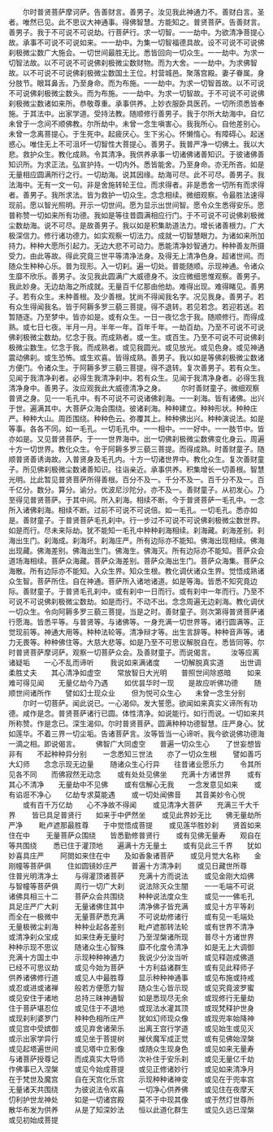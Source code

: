 <!-- { "loadSidebar": true } -->
　　尔时普贤菩萨摩诃萨。告善财言。善男子。汝见我此神通力不。善财白言。圣者。唯然已见。此不思议大神通事。得佛智慧。方能知之。普贤菩萨。告善财言。善男子。我于不可说不可说劫。行菩萨行。求一切智。一一劫中。为欲清净菩提心故。承事不可说不可说如来。一一劫中。为集一切智福德具故。设不可说不可说佛刹极微尘数广大施会。一切世间最胜无比。悉皆回向一切众生。一一劫中。为求一切智法故。以不可说不可说佛刹极微尘数财物。而为大舍。一一劫中。为求佛智故。以不可说不可说佛刹极微尘数国土王位。村营城邑。聚落宫殿。妻子眷属。身分肢节。眼耳鼻舌。乃至身命。而为布施。一一劫中。为求一切智首故。以不可说不可说佛刹极微尘数头。而为布施。一一劫中。为求一切智故。于不可说不可说佛刹极微尘数诸如来所。恭敬尊重。承事供养。上妙衣服卧具医药。一切所须悉皆奉施。于其法中。出家学道。受持法教。随顺修行善男子。我于尔所大劫海中。自忆未曾于一念间不顺佛教。尔所劫中。未曾一念生嗔害心。我我所心。自他差别心。未曾一念离菩提心。于生死中。起疲厌心。生下劣心。怀懒惰心。有障碍心。起迷惑心。唯住无上不可沮坏一切智性大菩提心。善男子。我普严净一切佛土。我以大悲。救护众生。教化成熟。令其清净。我供养承事一切诸佛诸善知识。于彼诸佛善知识所。为求正法。弘宣护持。一切内外。悉皆能舍。乃至身命。亦无所吝。如是无量相应圆满所行之行。一切劫海。说其因缘。劫海可尽。此不可尽。善男子。我法海中。无有一文一句。非是舍施转轮王位。而求得者。非是悉舍一切所有而求得者。善男子。我所求法。皆为救护一切众生。念念相续。微细观察。令最胜法速得现前。愿以智光照明。开示一切世间。愿为显示出世间智。愿令众生悉得安乐。愿普称赞一切如来所有功德。我如是等往昔圆满相应行门。于不可说不可说佛刹极微尘数劫海。说不可尽。是故善男子。我以如是积集助道法力。增长诸善根力。广大极深信力。修行诸功德力。如实观察一切法力。成就一切智慧眼力。为诸如来所加持力。种种大愿所引起力。无边大悲不可动力。悉能清净妙智通力。种种善友所摄受力。由此等故。得此究竟三世平等清净法身。及得无上清净色身。超诸世间。而随众生种种心乐。普为现形。入一切刹。遍一切处。普能随顺。示现神通。令诸众生靡不欣乐。善男子。汝见我此圆满广大威德身不。汝应微细思惟观察。善男子。我此妙身。无边劫海之所成就。无量百千亿那由他劫。难得出现。难得睹见。善男子。若有众生。未种善根。及少善根。犹尚不得闻我名字。况见我身。善男子。若有众生得闻我名。皆于阿耨多罗三藐三菩提。得不退转。若见若念。若迎若送。若暂随逐。乃至梦中。皆亦如是。或有众生。一日一夜忆念于我。随顺修行。而得成熟。或七日七夜。半月一月。半年一年。百年千年。一劫百劫。乃至不可说不可说佛刹极微尘数劫。忆念于我。而成熟者。或一生。或百生。乃至不可说不可说佛刹极微尘数生。忆念于我。而成熟者。或见我圆光。或见放光。或见色身。或见神通震动佛刹。或生恐怖。或生欢喜。皆得成熟。善男子。我以如是等佛刹极微尘数诸方便门。令诸众生。于阿耨多罗三藐三菩提。得不退转。复次善男子。若有众生。见闻于我清净刹者。必得生我清净刹中。若有众生。见闻于我清净身者。必得生我清净身中。善男子。汝应观我此大威德清净之身。
　　尔时善财童子。微细观察普贤之身。见一一毛孔中。有不可说不可说诸佛刹海。一一刹海。皆有诸佛。出兴于世。遍满其中。大菩萨众海会围绕。彼诸刹海。种种建立。种种形状。种种庄严。种种大山。周匝围绕。种种色云。弥覆其上。种种佛出兴。种种演说法。如是等事。各各不同。如一毛孔。一切毛孔中。一一相中。一一好中。一一肢节中。皆亦如是。又见普贤菩萨。于一一世界海中。出一切佛刹极微尘数佛变化身云。周遍十方一切世界。教化众生。令于阿耨多罗三藐三菩提。而得成熟。时善财童子。随顺普贤善诱诲故。入普贤身及毛孔内。十方一切诸世界中。教化众生。复次善财童子。所见佛刹极微尘数诸善知识。往诣亲近。承事供养。积集增长一切善根。智慧光明。比此暂见普贤菩萨所得善根。百分不及一。千分不及一。百千分不及一。百千亿分。数分。算分。谕分。优波尼沙陀分。亦不及一。善财童子。从初发心。乃至得见普贤菩萨。于其中间。所入刹海。相续不断。今于普贤菩萨一毛孔中。一念所入诸佛刹海。相续不断。过前不可说不可说倍。如一毛孔。一切毛孔。悉亦如是。善财童子。于普贤菩萨毛孔刹中。行一步过不可说不可说佛刹极微尘数世界。如是而行。尽未来际劫。犹不能知一毛孔中种种刹海相续。刹海藏。刹海差别。刹海出生门。刹海成。刹海坏。刹海庄严。所有边际亦不能知。佛海出现相续。佛海出现藏。佛海差别。佛海出生门。佛海生。佛海灭。所有边际亦不能知。菩萨众会道场海相续。菩萨众海藏。菩萨众海差别。菩萨众海出生门。菩萨众海集。菩萨众海散。所有边际亦不能知。入众生界。知众生根。教化调伏诸众生界。觉悟成熟诸众生智。菩萨所住。自在神通。菩萨所入诸地诸道。如是等海。皆悉不知究竟边际。善财童子。于普贤毛孔刹中。或有刹中一日而行。或有刹中一年而行。乃至不可说不可说佛刹极微尘数劫。如是而行。不动不出。念念周遍无边刹海。教化调伏一切众生。令向阿耨多罗三藐三菩提。当是之时。善财童子。则次第得普贤菩萨诸行愿海。皆悉平等。与普贤等。与诸佛等。一身充满一切世界等。诸行圆满等。正觉现前等。神通大用等。种种法轮等。清净辩才等。出生言辞等。种种音声等。诸力无畏等。种种佛住等。大慈大悲等。如是乃至不可思议解脱自在。悉皆同等。尔时普贤菩萨摩诃萨。观察一切菩萨众会。及善财童子。而说偈言。
　　汝等应离诸疑垢　　一心不乱而谛听
　　我说如来满诸度　　一切解脱真实道
　　出世调柔胜丈夫　　其心清净如虚空
　　常放智日大光明　　普照世间除惑暗
　　如来难可得见闻　　无量亿劫今乃遇
　　如优昙华时一现　　是故应听佛功德
　　随顺世间诸所作　　譬如幻士现众业
　　但为悦可众生心　　未曾一念生分别
　　尔时一切菩萨。闻此说已。一心渴仰。发大誓愿。欲闻如来真实义谛所有功德。咸作是念。普贤菩萨诸行已圆。体性清净。如说能行。如行而说。一切如来共所称赞。作是念已。深生渴仰。尔时普贤菩萨。圆满种种功德智慧。庄严身心。犹如莲华。不着三界一切尘垢。告诸菩萨言。汝等皆当一心谛听。我今欲说佛功德海一滴之相。即说偈言。
　　佛智广大同虚空　　普遍一切众生心
　　了世妄想皆非有　　不起种种异分别
　　一念悉知三世法　　亦了一切众生根
　　譬如善巧大幻师　　念念示现无边量
　　随诸众生心行异　　往昔诸业愿乐力
　　令其所见各不同　　而佛寂然无动念
　　或有处处见佛坐　　充满十方诸世界
　　或有其心不清净　　无量劫中不见佛
　　或有信解心无我　　一念发意见如来
　　或有谄诳不净心　　亿劫专求莫能遇
　　或一切处闻佛音　　其音美妙令心悦
　　或有百千万亿劫　　心不净故不得闻
　　或见清净大菩萨　　充满三千大千界
　　皆已具足普贤行　　如来于中俨然坐
　　或见此界妙无比　　佛无量劫所严净
　　毗卢遮那最胜尊　　于中觉悟成菩提
　　或见莲华胜妙刹　　贤首如来住在中
　　无量菩萨众围绕　　皆悉勤修普贤行
　　或有见佛无量寿　　观自在等共围绕
　　悉已住于灌顶地　　遍满十方无量土
　　或有见此三千界　　犹如妙喜具庄严
　　阿閦如来住在中　　及如香象诸菩萨
　　或见月觉大名称　　金刚幢等菩萨俱
　　住如圆镜妙庄严　　普遍十方清净刹
　　或见日藏世所尊　　住普光明清净土
　　与得灌顶诸菩萨　　充满十方而说法
　　或见金刚大焰佛　　与智幢等菩萨俱
　　周行一切广大刹　　说法除灭众生闇
　　一一毛端不可说　　诸佛具相三十二
　　菩萨众会共围绕　　种种说法度众生
　　或见一一佛毛孔　　具足庄严广大刹
　　无量诸佛住其中　　清净佛子皆充满
　　或见十方平等刹　　而全在一极微中
　　无量菩萨悉充满　　不可说劫修诸行
　　或有见一毛端处　　无量极微尘刹海
　　种种业起各差别　　毗卢遮那转法轮
　　或有世界不清净　　或清净刹众宝成
　　如来住寿无量时　　乃至涅槃诸所现
　　普尽十方诸世界　　种种示现不思议
　　随诸众生心智殊　　靡不化度令清净
　　如是无上大调御　　充满十方国土中
　　示现种种神通力　　我说少分汝当听
　　或见释迦成佛道　　已经不可思议劫
　　或见今始为菩萨　　十方利益诸群生
　　或有见此释师子　　供养诸佛修行道
　　或见人中最胜尊　　显示种种神通事
　　或见布施或持戒　　或忍或进或诸禅
　　般若方便愿力智　　随众生心皆示现
　　或见究竟波罗蜜　　或见安住于诸地
　　总持三昧神通智　　如是悉现尽无余
　　或现修行无量劫　　住于菩萨堪忍位
　　或见住于不退地　　或现法水灌其顶
　　或现梵释护世身　　或现刹利婆罗门
　　种种色相所庄严　　犹如幻师现众像
　　或现兜率始降神　　或见宫中受嫔御
　　或见弃舍诸荣乐　　出离王宫行学道
　　或见始生或见灭　　或示出家学异行
　　或见坐于菩提树　　摧伏魔军成正觉
　　或有见佛始涅槃　　或见起塔遍世间
　　或见塔中立影像　　或随众生现身色
　　或见如来无量寿　　与诸菩萨授尊记
　　而成真实大导师　　次补住于安乐刹
　　或见无量亿千劫　　作佛事已入涅槃
　　或见今始成菩提　　或见正修诸妙行
　　或见如来清净月　　在于梵世及魔宫
　　自在天宫化乐宫　　示现种种诸神变
　　或见在于兜率宫　　无量诸天共围绕
　　为彼说法令欢喜　　一切净心供养佛
　　或见住在夜摩天　　忉利护世龙神处
　　如是一切诸宫殿　　莫不于中现其像
　　或于然灯世尊所　　散华布发为供养
　　从是了知深妙法　　恒以此道化群生
　　或见久远已涅槃　　或见初始成菩提
